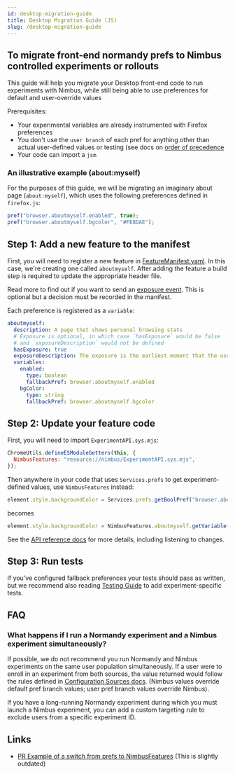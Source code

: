 ```yaml
---
id: desktop-migration-guide
title: Desktop Migration Guide (JS)
slug: /desktop-migration-guide
---
```


## To migrate front-end normandy prefs to Nimbus controlled experiments or rollouts
This guide will help you migrate your Desktop front-end code to run experiments with Nimbus, while still being able to use preferences for default and user-override values

Prerequisites:
* Your experimental variables are already instrumented with Firefox preferences
* You don't use the `user branch` of each pref for anything other than actual user-defined values or testing (see docs on [order of precedence](/desktop-feature-api#configuration-sources)
* Your code can import a `jsm`

### An illustrative example (about:myself)

For the purposes of this guide, we will be migrating an imaginary about page (`about:myself`), which uses the following preferences defined in `firefox.js`:

```js
pref("browser.aboutmyself.enabled", true);
pref("browser.aboutmyself.bgcolor", "#FE8DAE");
```

## Step 1: Add a new feature to the manifest

First, you will need to register a new feature in [FeatureManifest.yaml](https://searchfox.org/mozilla-central/source/toolkit/components/nimbus/FeatureManifest.yaml). In this case, we're creating one called `aboutmyself`.
After adding the feature a build step is required to update the appropriate header file.

Read more to find out if you want to send an [exposure event](/jetstream/jetstream/#enrollment-vs-exposure). This is optional but a decision must be recorded in the manifest.

Each preference is registered as a `variable`:

```yaml
aboutmyself:
  description: A page that shows personal browsing stats
  # Exposure is optional, in which case `hasExposure` would be false
  # and `exposureDescription` would not be defined
  hasExposure: true
  exposureDescription: The exposure is the earliest moment that the user could be affected by the experimental treatment
  variables:
    enabled:
      type: boolean
      fallbackPref: browser.aboutmyself.enabled
    bgColor:
      type: string
      fallbackPref: browser.aboutmyself.bgcolor
```

## Step 2: Update your feature code

First, you will need to import `ExperimentAPI.sys.mjs`:

```js
ChromeUtils.defineESModuleGetters(this, {
  NimbusFeatures: "resource://nimbus/ExperimentAPI.sys.mjs",
});
```

Then anywhere in your code that uses `Services.prefs` to get experiment-defined values, use `NimbusFeatures` instead:

```js
element.style.backgroundColor = Services.prefs.getBoolPref("browser.aboutmyself.bgColor");
```

becomes

```js
element.style.backgroundColor = NimbusFeatures.aboutmyself.getVariable("bgColor");
```

See the [API reference docs](/desktop-feature-api#api-reference-guide) for more details, including listening to changes.

## Step 3: Run tests

If you've configured fallback preferences your tests should pass as written, but we recommend also reading [Testing Guide](/desktop-feature-api-testing) to add experiment-specific tests.

## FAQ

### What happens if I run a Normandy experiment and a Nimbus experiment simultaneously?

If possible, we do not recommend you run Normandy and Nimbus experiments on the same user population simultaneously. If a user were to enroll in an experiment from both sources, the value returned would follow the rules defined in [Configuration Sources docs](/desktop-feature-api#configuration-sources). (Nimbus values override default pref branch values; user pref branch values override Nimbus).

If you have a long-running Normandy experiment during which you must launch a Nimbus experiment, you can add a custom targeting rule to exclude users from a specific experiment ID.


## Links

- [PR Example of a switch from prefs to NimbusFeatures](https://phabricator.services.mozilla.com/D118760) (This is slightly outdated)
